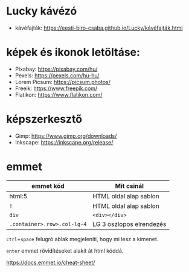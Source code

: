# Lucky kávézó
- kávéfajták: https://eesti-biro-csaba.github.io/Lucky/kávéfajták.html

# képek és ikonok letöltáse:
- Pixabay: https://pixabay.com/hu/
- Pexels: https://pexels.com/hu-hu/
- Lorem Picsum: https://picsum.photos/
- Freeik: https://www.freepik.com/
- Flatikon: https://www.flatikon.com/

# képszerkesztő
- Gimp: https://www.gimp.org/downloads/
- Inkscape: https://inkscape.org/release/

# emmet

|emmet kód|       Mit csinál        |
|-------------|---------------------|
| html:5| HTML oldal alap sablon|
| `!`| HTML oldal alap sablon|
|`div`|`<div></div>`|
|`.container>.row>.col-lg-4`| LG 3 oszlopos elrendezés |

`ctrl`+`space` felugró ablak megjeleníti, hogy mi lesz a kimenet.

`enter` emmet rövidítéseket alakít át html kóddá.

https://docs.emmet.io/cheat-sheet/
